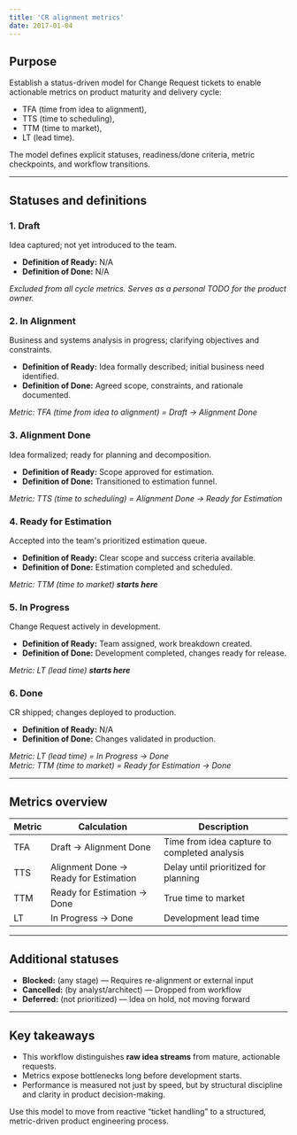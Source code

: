```yaml
---
title: 'CR alignment metrics'
date: 2017-01-04
---
```


## Purpose

Establish a status-driven model for Change Request tickets to enable actionable metrics on product maturity and delivery cycle: 

- TFA (time from idea to alignment), 
- TTS (time to scheduling), 
- TTM (time to market), 
- LT (lead time). 

The model defines explicit statuses, readiness/done criteria, metric checkpoints, and workflow transitions.

---

## Statuses and definitions

### 1. Draft

Idea captured; not yet introduced to the team.

- **Definition of Ready:** N/A
- **Definition of Done:** N/A  

_Excluded from all cycle metrics. Serves as a personal TODO for the product owner._

### 2. In Alignment

Business and systems analysis in progress; clarifying objectives and constraints.

- **Definition of Ready:** Idea formally described; initial business need identified.
- **Definition of Done:** Agreed scope, constraints, and rationale documented.

_Metric: TFA (time from idea to alignment) = Draft → Alignment Done_

### 3. Alignment Done

Idea formalized; ready for planning and decomposition.

- **Definition of Ready:** Scope approved for estimation.
- **Definition of Done:** Transitioned to estimation funnel.

_Metric: TTS (time to scheduling) = Alignment Done → Ready for Estimation_

### 4. Ready for Estimation

Accepted into the team's prioritized estimation queue.

- **Definition of Ready:** Clear scope and success criteria available.
- **Definition of Done:** Estimation completed and scheduled.

_Metric: TTM (time to market) **starts here**_

### 5. In Progress

Change Request actively in development.

- **Definition of Ready:** Team assigned, work breakdown created.
- **Definition of Done:** Development completed, changes ready for release.

_Metric: LT (lead time) **starts here**_

### 6. Done

CR shipped; changes deployed to production.

- **Definition of Ready:** N/A
- **Definition of Done:** Changes validated in production.

_Metric: LT (lead time) = In Progress → Done_  
_Metric: TTM (time to market) = Ready for Estimation → Done_

---

## Metrics overview

| Metric | Calculation                           | Description                                  |
| ------ | ------------------------------------- | -------------------------------------------- |
| TFA    | Draft → Alignment Done                | Time from idea capture to completed analysis |
| TTS    | Alignment Done → Ready for Estimation | Delay until prioritized for planning         |
| TTM    | Ready for Estimation → Done           | True time to market                          |
| LT     | In Progress → Done                    | Development lead time                        |

---

## Additional statuses

* **Blocked:** (any stage) — Requires re-alignment or external input
* **Cancelled:** (by analyst/architect) — Dropped from workflow
* **Deferred:** (not prioritized) — Idea on hold, not moving forward

---

## Key takeaways

* This workflow distinguishes **raw idea streams** from mature, actionable requests.
* Metrics expose bottlenecks long before development starts.
* Performance is measured not just by speed, but by structural discipline and clarity in product decision-making.

Use this model to move from reactive “ticket handling” to a structured, metric-driven product engineering process.

